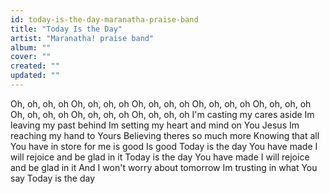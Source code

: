 ```yaml
---
id: today-is-the-day-maranatha-praise-band
title: "Today Is the Day"
artist: "Maranatha! praise band"
album: ""
cover: ""
created: ""
updated: ""
---
```


Oh, oh, oh, oh
Oh, oh, oh, oh
Oh, oh, oh, oh
Oh, oh, oh, oh
Oh, oh, oh, oh
Oh, oh, oh, oh
Oh, oh, oh, oh
Oh, oh, oh, oh
I'm casting my cares aside
Im leaving my past behind
Im setting my heart and mind on You
Jesus
Im reaching my hand to Yours
Believing theres so much more
Knowing that all You have in store for me is good
Is good
Today is the day You have made
I will rejoice and be glad in it
Today is the day You have made
I will rejoice and be glad in it
And I won't worry about tomorrow
Im trusting in what You say
Today is the day